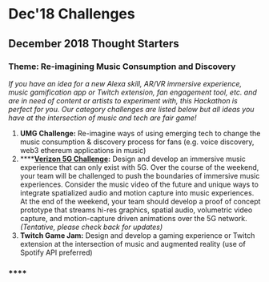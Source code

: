 # Dec'18 Challenges

## D**ecember 2018 Thought Starters** <a id="june-2-3-thought-starters"></a>

### **Theme**: Re-imagining Music Consumption and Discovery

_If you have an idea for a new Alexa skill, AR/VR immersive experience, music gamification app or Twitch extension, fan engagement tool, etc. and are in need of content or artists to experiment with, this Hackathon is perfect for you. Our category challenges are listed below but all ideas you have at the intersection of music and tech are fair game!_  

1. **UMG Challenge:** Re-imagine ways of using emerging tech to change the music consumption & discovery process for fans \(e.g. voice discovery, web3 ethereum applications in music\)
2. \*\*\*\*[**Verizon 5G Challenge**](https://cloudinary.gitbook.io/cil-hackathon-guide/v/capitol360-december-2018-hacktathon-guide/capitol360-innovation-center-hackathon-guide/dec18-umg-challenges/challenge-and-prizes/verizon-5g-challenge)**:** Design and develop an immersive music experience that can only exist with 5G. Over the course of the weekend, your team will be challenged to push the boundaries of immersive music experiences. Consider the music video of the future and unique ways to integrate spatialized audio and motion capture into music experiences. At the end of the weekend, your team should develop a proof of concept prototype that streams hi-res graphics, spatial audio, volumetric video capture, and motion-capture driven animations over the 5G network.  _\(Tentative, please check back for updates\)_
3. **Twitch Game Jam:** Design and develop a gaming experience or Twitch extension at the intersection of music and augmented reality \(use of Spotify API preferred\)



### \*\*\*\*

